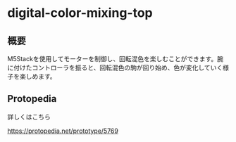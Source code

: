 # digital-color-mixing-top

## 概要
M5Stackを使用してモーターを制御し、回転混色を楽しむことができます。腕に付けたコントローラを振ると、回転混色の駒が回り始め、色が変化していく様子を楽しめます。

## Protopedia
詳しくはこちら

https://protopedia.net/prototype/5769
